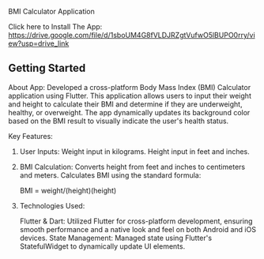 BMI Calculator Application

Click here to Install The App: https://drive.google.com/file/d/1sboUM4G8fVLDJRZgtVufwO5lBUPO0rry/view?usp=drive_link

## Getting Started

About App:
Developed a cross-platform Body Mass Index (BMI) Calculator application using Flutter. This application allows users to input their weight and height to calculate their BMI and determine if they are underweight, healthy, or overweight. The app dynamically updates its background color based on the BMI result to visually indicate the user's health status.

Key Features:

1. User Inputs:
      Weight input in kilograms.
      Height input in feet and inches.

2. BMI Calculation:
      Converts height from feet and inches to centimeters and meters.
      Calculates BMI using the standard formula: 

      BMI = weight/(height)(height)
   
4. Technologies Used:

   Flutter & Dart: Utilized Flutter for cross-platform development, ensuring smooth performance and a native look and feel on both Android and iOS devices.
   State Management: Managed state using Flutter's StatefulWidget to dynamically update UI elements.
 

